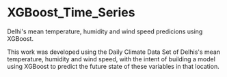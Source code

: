 # XGBoost_Time_Series
Delhi's mean temperature, humidity and wind speed predicions using XGBoost.


This work was developed using the Daily Climate Data Set of Delhis's mean temperature, humidity and wind speed, with the intent of building a model using XGBoost to predict
the future state of these variables in that location.
